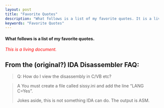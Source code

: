 ```yaml
---
layout: post
title: "Favorite Quotes"
description: "What follows is a list of my favorite quotes. It is a living document."
keywords: "Favorite Quotes"
---
```

#### What follows is a list of my favorite quotes.

<span style="color:red">_This is a living document._</span>

## From the (original?) IDA Disassembler FAQ:
> Q: How do I view the disassembly in C/VB etc?

> A You must create a file called sissy.ini and add the line “LANG C=Yes”.
>  
> Jokes aside, this is not something IDA can do. The output is ASM.
